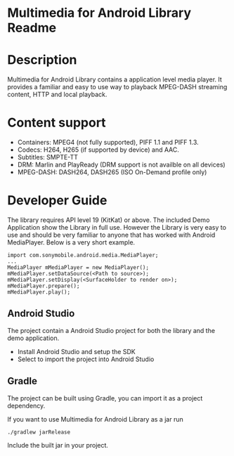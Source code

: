 # Multimedia for Android Library Readme

# Description
Multimedia for Android Library contains a application level media player. It provides a familiar and easy to use way to playback MPEG-DASH streaming content, HTTP and local playback.

# Content support
  * Containers: MPEG4 (not fully supported), PIFF 1.1 and PIFF 1.3.
  * Codecs: H264, H265 (if supported by device) and AAC.
  * Subtitles: SMPTE-TT
  * DRM: Marlin and PlayReady (DRM support is not availble on all devices)
  * MPEG-DASH: DASH264, DASH265 (ISO On-Demand profile only)
  
# Developer Guide
The library requires API level 19 (KitKat) or above.
The included Demo Application show the Library in full use. However the Library is very easy to use and should be very familiar to anyone that has worked with Android MediaPlayer. Below is a very short example.
```
import com.sonymobile.android.media.MediaPlayer;
...
MediaPlayer mMediaPlayer = new MediaPlayer();
mMediaPlayer.setDataSource(<Path to source>);
mMediaPlayer.setDisplay(<SurfaceHolder to render on>);
mMediaPlayer.prepare();
mMediaPlayer.play();
```

## Android Studio
The project contain a Android Studio project for both the library and the demo application.
* Install Android Studio and setup the SDK 
* Select to import the project into Android Studio 

## Gradle
The project can be built using Gradle, you can import it as a project dependency.

If you want to use Multimedia for Android Library as a jar run
```
./gradlew jarRelease
```
Include the built jar in your project.
